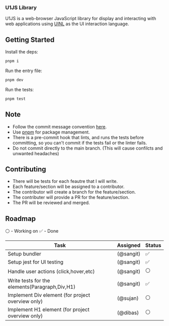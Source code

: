 ### U1JS Library
U1JS is a web-browser JavaScript library for display and interacting with web applications using [UINL](https://uinl.github.io) as the UI interaction language.

## Getting Started
Install the deps:
```sh
pnpm i
```

Run the entry file:
```sh
pnpm dev
```

Run the tests:
```sh
pnpm test
```

## Note
- Follow the commit message convention [here](https://www.conventionalcommits.org/en/v1.0.0/).
- Use [pnpm](https://pnpm.io/) for package management.
- There is a pre-commit hook that lints, and runs the tests before committing, so you can't commit if the tests fail or the linter fails.
- Do not commit directly to the main branch. (This will cause confilcts and unwanted headaches)

## Contributing
- There will be tests for each feautre that I will write.
- Each feature/section will be assigned to a contributor.
- The contributor will create a branch for the feature/section.
- The contributer will provide a PR for the feature/section.
- The PR will be reviewed and merged.

## Roadmap

:white_circle: - Working on
:white_check_mark: - Done

| Task      | Assigned      | Status |
| --------- | ------------- | ------ |
| Setup bundler | (@sangit) | :white_check_mark: |
| Setup jest for UI testing | (@sangit) | :white_check_mark: |
| Handle user actions (click,hover,etc) | (@sangit) | :white_circle: |
| Write tests for the elements(Paragraph,Div,H1) | (@sangit) | :white_check_mark: |
| Implement Div element (for project overview only) | (@sujan) | :white_circle: |
| Implement H1 element (for project overview only) | (@dibas) | :white_circle: |
